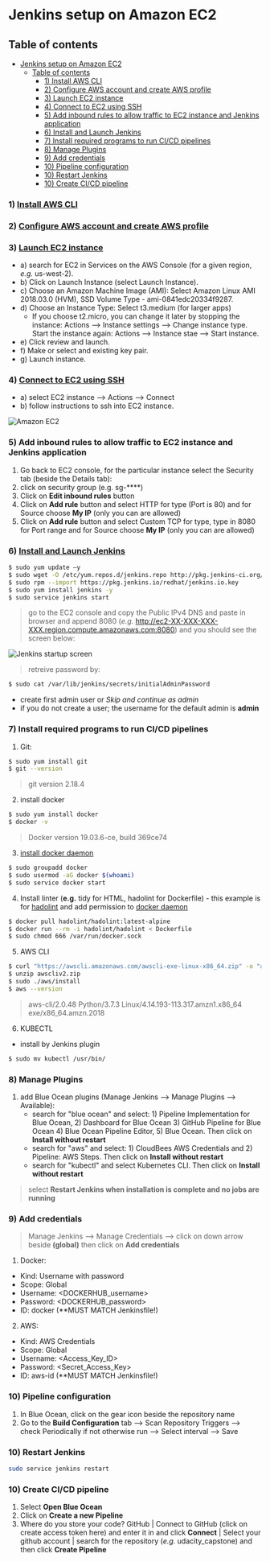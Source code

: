 # Jenkins setup on Amazon EC2

## Table of contents
- [Jenkins setup on Amazon EC2](#jenkins-setup-on-amazon-ec2)
  - [Table of contents](#table-of-contents)
    - [1) Install AWS CLI](#1-install-aws-cli)
    - [2) Configure AWS account and create AWS profile](#2-configure-aws-account-and-create-aws-profile)
    - [3) Launch EC2 instance](#3-launch-ec2-instance)
    - [4) Connect to EC2 using SSH](#4-connect-to-ec2-using-ssh)
    - [5) Add inbound rules to allow traffic to EC2 instance and Jenkins application](#5-add-inbound-rules-to-allow-traffic-to-ec2-instance-and-jenkins-application)
    - [6) Install and Launch Jenkins](#6-install-and-launch-jenkins)
    - [7) Install required programs to run CI/CD pipelines](#7-install-required-programs-to-run-cicd-pipelines)
    - [8) Manage Plugins](#8-manage-plugins)
    - [9) Add credentials](#9-add-credentials)
    - [10) Pipeline configuration](#10-pipeline-configuration)
    - [10) Restart Jenkins](#10-restart-jenkins)
    - [10) Create CI/CD pipeline](#10-create-cicd-pipeline)

### 1) [Install AWS CLI](https://docs.aws.amazon.com/cli/latest/userguide/cli-chap-install.html)

### 2) [Configure AWS account and create AWS profile](https://docs.aws.amazon.com/cli/latest/userguide/cli-configure-profiles.html)

### 3) [Launch EC2 instance](https://docs.aws.amazon.com/quickstarts/latest/vmlaunch/step-1-launch-instance.html)
* a) search for EC2 in Services on the AWS Console (for a given region, *e.g.* us-west-2).
* b) Click on Launch Instance (select Launch Instance).
* c) Choose an Amazon Machine Image (AMI): Select Amazon Linux AMI 2018.03.0 (HVM), SSD Volume Type - ami-0841edc20334f9287.
* d) Choose an Instance Type: Select t3.medium (for larger apps)
  - If you choose t2.micro, you can change it later by stopping the instance: Actions --> Instance settings --> Change instance type. Start the instance again: Actions --> Instance stae --> Start instance.
* e) Click review and launch.
* f) Make or select and existing key pair.
* g) Launch instance.

### 4) [Connect to EC2 using SSH](https://github.com/singha53/udacity_capstone/blob/master/docs/ec2_connect_sshot.png)
* a) select EC2 instance --> Actions --> Connect
* b) follow instructions to ssh into EC2 instance.

![Amazon EC2](https://github.com/singha53/udacity_capstone/blob/master/docs/ec2_connect_sshot.png)

### 5) Add inbound rules to allow traffic to EC2 instance and Jenkins application
1) Go back to EC2 console, for the particular instance select the Security tab (beside the Details tab):
2) click on security group (e.g. sg-****)
3) Click on **Edit inbound rules** button
4) Click on **Add rule** button and select HTTP for type (Port is 80) and for Source choose **My IP** (only you can are allowed)
5) Click on **Add rule** button and select Custom TCP for type, type in 8080 for Port range and for Source choose **My IP** (only you can are allowed)

### 6) [Install and Launch Jenkins](https://d1.awsstatic.com/Projects/P5505030/aws-project_Jenkins-build-server.pdf)

```bash
$ sudo yum update –y
$ sudo wget -O /etc/yum.repos.d/jenkins.repo http://pkg.jenkins-ci.org/redhat/jenkins.repo
$ sudo rpm --import https://pkg.jenkins.io/redhat/jenkins.io.key
$ sudo yum install jenkins -y
$ sudo service jenkins start
```
> go to the EC2 console and copy the Public IPv4 DNS and paste in browser and append 8080 (*e.g.* http://ec2-XX-XXX-XXX-XXX.region.compute.amazonaws.com:8080) and you should see the screen below:

![Jenkins startup screen](https://github.com/singha53/udacity_capstone/blob/master/docs/jenkins_startscreen_sshot.png)

> retreive password by:

```bash
$ sudo cat /var/lib/jenkins/secrets/initialAdminPassword
```
* create first admin user or *Skip and continue as admin*
* if you do not create a user; the username for the default admin is **admin**

### 7) Install required programs to run CI/CD pipelines
1) Git: 
```bash
$ sudo yum install git
$ git --version
```
> git version 2.18.4

2) install docker
```bash
$ sudo yum install docker
$ docker -v
```
> Docker version 19.03.6-ce, build 369ce74

3) [install docker daemon](https://stackoverflow.com/questions/21871479/docker-cant-connect-to-docker-daemon)
```bash
$ sudo groupadd docker
$ sudo usermod -aG docker $(whoami)
$ sudo service docker start
```

4) Install linter (**e.g.** tidy for HTML, hadolint for Dockerfile) - this example is for [hadolint](https://github.com/hadolint/hadolint) and add permission to [docker daemon](https://www.digitalocean.com/community/questions/how-to-fix-docker-got-permission-denied-while-trying-to-connect-to-the-docker-daemon-socket)
```bash
$ docker pull hadolint/hadolint:latest-alpine
$ docker run --rm -i hadolint/hadolint < Dockerfile
$ sudo chmod 666 /var/run/docker.sock
```

5) AWS CLI
```bash
$ curl "https://awscli.amazonaws.com/awscli-exe-linux-x86_64.zip" -o "awscliv2.zip"
$ unzip awscliv2.zip
$ sudo ./aws/install
$ aws --version
```
> aws-cli/2.0.48 Python/3.7.3 Linux/4.14.193-113.317.amzn1.x86_64 exe/x86_64.amzn.2018

6) KUBECTL
* install by Jenkins plugin
```bash
$ sudo mv kubectl /usr/bin/
```

### 8) Manage Plugins
1) add Blue Ocean plugins (Manage Jenkins --> Manage Plugins --> Available):
   * search for "blue ocean" and select: 1) Pipeline Implementation for Blue Ocean, 2) Dashboard for Blue Ocean 3) GitHub Pipeline for Blue Ocean 4) Blue Ocean Pipeline Editor, 5) Blue Ocean. Then click on **Install without restart**
   * search for "aws" and select: 1) CloudBees AWS Credentials and 2) Pipeline: AWS Steps. Then click on **Install without restart**
   * search for "kubectl" and select Kubernetes CLI. Then click on **Install without restart**
> select **Restart Jenkins when installation is complete and no jobs are running**

### 9) Add credentials
> Manage Jenkins --> Manage Credentials --> click on down arrow beside **(global)** then click on **Add credentials**
1) Docker:
* Kind: Username with password
* Scope: Global
* Username: <DOCKERHUB_username>
* Password: <DOCKERHUB_password>
* ID: docker (**MUST MATCH Jenkinsfile!)
2) AWS:
* Kind: AWS Credentials
* Scope: Global
* Username: <Access_Key_ID>
* Password: <Secret_Access_Key>
* ID: aws-id (**MUST MATCH Jenkinsfile!)

### 10) Pipeline configuration
  1) In Blue Ocean, click on the gear icon beside the repository name
  2) Go to the **Build Configuration** tab --> Scan Repository Triggers --> check Periodically if not otherwise run --> Select interval --> Save

### 10) Restart Jenkins
```bash
sudo service jenkins restart
```

### 10) Create CI/CD pipeline
1) Select **Open Blue Ocean**
2) Click on **Create a new Pipeline**
3) Where do you store your code? GitHub | Connect to GitHub (click on create access token here) and enter it in and click **Connect** | Select your github account | search for the repository (*e.g.* udacity_capstone) and then click **Create Pipeline**